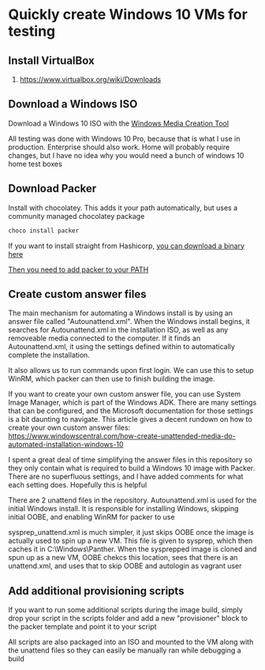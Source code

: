 # Quickly create Windows 10 VMs for testing

## Install VirtualBox
1. https://www.virtualbox.org/wiki/Downloads

## Download a Windows ISO
Download a Windows 10 ISO with the [Windows Media Creation Tool](https://www.microsoft.com/en-us/software-download/windows10)

All testing was done with Windows 10 Pro, because that is what I use in production. Enterprise should also work. Home will probably require changes, but I have no idea why you would need a bunch of windows 10 home test boxes

## Download Packer
Install with chocolatey. This adds it your path automatically, but uses a community managed chocolatey package
```powershell
choco install packer
```

If you want to install straight from Hashicorp, [you can download a binary here](https://developer.hashicorp.com/packer/downloads)

[Then you need to add packer to your PATH](https://stackoverflow.com/questions/1618280/where-can-i-set-path-to-make-exe-on-windows)


## Create custom answer files
The main mechanism for automating a Windows install is by using an answer file called "Autounattend.xml". When the Windows install begins, it searches for Autounattend.xml in the installation ISO, as well as any removeable media connected to the computer. If it finds an Autounattend.xml, it using the settings defined within to automatically complete the installation. 

It also allows us to run commands upon first login. We can use this to setup WinRM, which packer can then use to finish building the image.

If you want to create your own custom answer file, you can use System Image Manager, which is part of the Windows ADK. There are many settings that can be configured, and the Microsoft documentation for those settings is a bit daunting to navigate. This article gives a decent rundown on how to create your own custom answer files: https://www.windowscentral.com/how-create-unattended-media-do-automated-installation-windows-10

I spent a great deal of time simplifying the answer files in this repository so they only contain what is required to build a Windows 10 image with Packer. There are no superfluous settings, and I have added comments for what each setting does. Hopefully this is helpful 

There are 2 unattend files in the repository. Autounattend.xml is used for the initial Windows install. It is responsible for installing Windows, skipping initial OOBE, and enabling WinRM for packer to use

sysprep_unattend.xml is much simpler, it just skips OOBE once the image is actually used to spin up a new VM. This file is given to sysprep, which then caches it in C:\Windows\Panther. When the sysprepped image is cloned and spun up as a new VM, OOBE chekcs this location, sees that there is an unattend.xml, and uses that to skip OOBE and autologin as vagrant user

## Add additional provisioning scripts
If you want to run some additional scripts during the image build, simply drop your script in the scripts folder and add a new "provisioner" block to the packer template and point it to your script

All scripts are also packaged into an ISO and mounted to the VM along with the unattend files so they can easily be manually ran while debugging a build

##